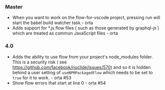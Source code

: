 ### Master

* When you want to work on the flow-for-vscode project, pressing run will start the
  babel build watcher task - orta
* Adds support for *.js.flow files ( such as those generated by graphql-js ) which are 
  treated as common JavaScript files - orta

### 4.0

* Adds the ability to use flow from your project's node_modules folder. 
  This is a security risk ( see https://github.com/facebook/nuclide/issues/570) and so it
  is hidden behind a user setting of `useNPMPackagedFlow` which needs to be set to `true`
  for it to work. - orta #53
* Show flow errors that start at line 0 - orta #54 
